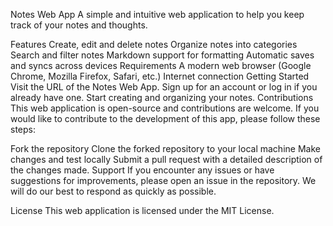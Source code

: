 Notes Web App
A simple and intuitive web application to help you keep track of your notes and thoughts.

Features
Create, edit and delete notes
Organize notes into categories
Search and filter notes
Markdown support for formatting
Automatic saves and syncs across devices
Requirements
A modern web browser (Google Chrome, Mozilla Firefox, Safari, etc.)
Internet connection
Getting Started
Visit the URL of the Notes Web App.
Sign up for an account or log in if you already have one.
Start creating and organizing your notes.
Contributions
This web application is open-source and contributions are welcome. If you would like to contribute to the development of this app, please follow these steps:

Fork the repository
Clone the forked repository to your local machine
Make changes and test locally
Submit a pull request with a detailed description of the changes made.
Support
If you encounter any issues or have suggestions for improvements, please open an issue in the repository. We will do our best to respond as quickly as possible.

License
This web application is licensed under the MIT License.

